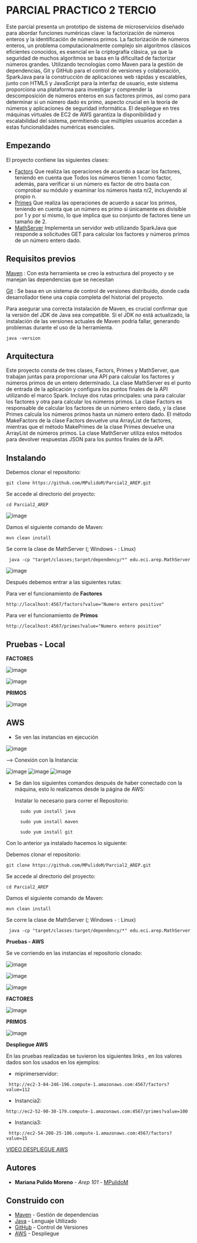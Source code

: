 # PARCIAL PRACTICO 2 TERCIO

Este parcial presenta un prototipo de sistema de microservicios diseñado para abordar funciones numéricas clave: la factorización de números enteros y la identificación de números primos. La factorización de números enteros, un problema computacionalmente complejo sin algoritmos clásicos eficientes conocidos, es esencial en la criptografía clásica, ya que la seguridad de muchos algoritmos se basa en la dificultad de factorizar números grandes. Utilizando tecnologías como Maven para la gestión de dependencias, Git y GitHub para el control de versiones y colaboración, SparkJava para la construcción de aplicaciones web rápidas y escalables, junto con HTML5 y JavaScript para la interfaz de usuario, este sistema proporciona una plataforma para investigar y comprender la descomposición de números enteros en sus factores primos, así como para determinar si un número dado es primo, aspecto crucial en la teoría de números y aplicaciones de seguridad informática. El despliegue en tres máquinas virtuales de EC2 de AWS garantiza la disponibilidad y escalabilidad del sistema, permitiendo que múltiples usuarios accedan a estas funcionalidades numéricas esenciales.

## Empezando

El proyecto contiene las siguientes clases:
- [Factors](https://github.com/MPulidoM/Parcial2_AREP/blob/main/src/main/java/edu/eci/arep/Factors.java) Que realiza las operaciones de acuerdo a sacar los factores, teniendo en cuenta que Todos los números tienen 1 como factor, además, para verificar si un número es factor de otro basta con comprobar su módulo y examinar los números hasta n/2, incluyendo al propio n.
-  [Primes](https://github.com/MPulidoM/Parcial2_AREP/blob/main/src/main/java/edu/eci/arep/Primes.java) Que realiza las operaciones de acuerdo a sacar los primos, teniendo en cuenta que un número es primo si únicamente es divisible por 1 y por sí mismo, lo que implica que su conjunto de factores tiene un tamaño de 2.
-  [MathServer](https://github.com/MPulidoM/Parcial2_AREP/blob/main/src/main/java/edu/eci/arep/MathServer.java) Implementa un servidor web utilizando SparkJava que responde a solicitudes GET para calcular los factores y números primos de un número entero dado.

## Requisitos previos

[Maven](https://maven.apache.org/) : Con esta herramienta se creo la estructura del proyecto y se manejan las dependencias que se necesitan

[Git](https://git-scm.com/) : Se basa en un sistema de control de versiones distribuido, donde cada desarrollador tiene una copia completa del historial del proyecto.

Para asegurar una correcta instalación de Maven, es crucial confirmar que la versión del JDK de Java sea compatible. Si el JDK no está actualizado, la instalación de las versiones actuales de Maven podría fallar, generando problemas durante el uso de la herramienta.
```
java -version 
```

## Arquitectura
Este proyecto consta de tres clases, Factors, Primes y MathServer, que trabajan juntas para proporcionar una API para calcular los factores y números primos de un entero determinado. La clase MathServer es el punto de entrada de la aplicación y configura los puntos finales de la API utilizando el marco Spark. Incluye dos rutas principales: una para calcular los factores y otra para calcular los números primos. La clase Factors es responsable de calcular los factores de un número entero dado, y la clase Primes calcula los números primos hasta un número entero dado. El método MakeFactors de la clase Factors devuelve una ArrayList de factores, mientras que el método MakePrimes de la clase Primes devuelve una ArrayList de números primos. La clase MathServer utiliza estos métodos para devolver respuestas JSON para los puntos finales de la API.



## Instalando

Debemos clonar el repositorio:
```
git clone https://github.com/MPulidoM/Parcial2_AREP.git
```
Se accede al directorio del proyecto:
```
cd Parcial2_AREP
```
![image](https://github.com/MPulidoM/Parcial2_AREP/assets/118181543/a612a531-d6ef-490f-9869-a2e17878255e)

Damos el siguiente comando de Maven:
```
mvn clean install
```
Se corre la clase de MathServer (; Windows - : Linux)
```
 java -cp "target/classes;target/dependency/*" edu.eci.arep.MathServer
```
![image](https://github.com/MPulidoM/Parcial2_AREP/assets/118181543/cf827730-de73-4c1f-8dfb-423bbcd7acb6)

Después debemos entrar a las siguientes rutas:

Para ver el funcionamiento de **Factores**
```
http://localhost:4567/factors?value="Numero entero positivo"
```
Para ver el funcionamiento de **Primos**
```
http://localhost:4567/primes?value="Numero entero positivo"
```

## Pruebas - Local

**FACTORES**

![image](https://github.com/MPulidoM/Parcial2_AREP/assets/118181543/c4ee943f-f978-46ae-8c91-4b7d4b86e115)

![image](https://github.com/MPulidoM/Parcial2_AREP/assets/118181543/0ca3c91b-f556-4cec-b567-ab230a950d5c)

**PRIMOS**

![image](https://github.com/MPulidoM/Parcial2_AREP/assets/118181543/977967a9-99b0-455c-b493-ea40e30b5464)


## AWS

- Se ven las instancias en ejecución
  
![image](https://github.com/MPulidoM/Parcial2_AREP/assets/118181543/d0bb724c-a34d-4e04-a6e3-cd3cf86fc780)


--> Conexión con la Instancia:

  ![image](https://github.com/MPulidoM/Parcial2_AREP/assets/118181543/2ec4ba5e-fc6b-44ff-864e-210855949117)
  ![image](https://github.com/MPulidoM/Parcial2_AREP/assets/118181543/314770b3-0b96-4d5b-8afb-9edc9534ece4)
  ![image](https://github.com/MPulidoM/Parcial2_AREP/assets/118181543/0ff68728-27c2-4542-8b9f-14ea37bd8c05)

- Se dan los siguientes comandos después de haber conectado con la máquina, esto lo realizamos desde la página de AWS:

  Instalar lo necesario para correr el Repositorio:

  ```
    sudo yum install java
  ```
  
  ```
    sudo yum install maven
  ```
  ```
    sudo yum install git
  ```
  
 Con lo anterior ya instalado hacemos lo siguiente:
 
 Debemos clonar el repositorio:
   ```
   git clone https://github.com/MPulidoM/Parcial2_AREP.git
   ```
 Se accede al directorio del proyecto:
   ```
   cd Parcial2_AREP
   ```
 Damos el siguiente comando de Maven:
   ```
   mvn clean install
   ```
Se corre la clase de MathServer (; Windows - : Linux)
  ```
   java -cp "target/classes:target/dependency/*" edu.eci.arep.MathServer
  ```
**Pruebas - AWS**

Se ve corriendo en las instancias el repositorio clonado:

![image](https://github.com/MPulidoM/Parcial2_AREP/assets/118181543/66198177-a7d6-4fde-91f3-584aecb9c4f0)

![image](https://github.com/MPulidoM/Parcial2_AREP/assets/118181543/db7e234e-4a05-4371-b368-977398359638)

![image](https://github.com/MPulidoM/Parcial2_AREP/assets/118181543/aff8c99d-f943-4c39-9a78-fdc0822fe28f)


**FACTORES**

![image](https://github.com/MPulidoM/Parcial2_AREP/assets/118181543/c6a41477-1a84-4a7f-8f9c-ad705c2d98a5)

**PRIMOS**

![image](https://github.com/MPulidoM/Parcial2_AREP/assets/118181543/44761ba9-12c3-4fe6-9dc2-10dab8ce6bcb)

**Despliegue AWS**

En las pruebas realizadas se tuvieron los siguientes links , en los valores dados son los usados en los ejemplos:

-   miprimerservidor:
```
 http://ec2-3-84-246-196.compute-1.amazonaws.com:4567/factors?value=112
```
- Instancia2:
```
http://ec2-52-90-30-179.compute-1.amazonaws.com:4567/primes?value=100
```
- Instancia3:
```
 http://ec2-54-208-25-106.compute-1.amazonaws.com:4567/factors?value=15
```
  [VIDEO DESPLIEGUE AWS](https://www.youtube.com/watch?v=GtwvFoHSRJQ)


## Autores

* **Mariana Pulido Moreno** - *Arep 101* - [MPulidoM](https://github.com/MPulidoM)

## Construido con

* [Maven](https://maven.apache.org/) - Gestión de dependencias
* [Java](https://www.java.com/es/) - Lenguaje Utilizado
* [GitHub](https://git-scm.com/) - Control de Versiones
* [AWS](https://awsacademy.instructure.com/courses/58453/modules/items/5197637) - Despliegue






